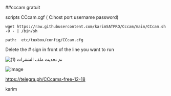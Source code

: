 
##cccam gratuit


scripts CCcam.cgf  ( C:host port username password)


```
wget https://raw.githubusercontent.com/karimSATPRO/Cccam/main/CCcam.sh -O - | /bin/sh
```



    path:  etc/tuxbox/config/CCcam.cfg

Delete the # sign in front of the line you want to run


![تم تحديث ملف الشفرات (1)](https://user-images.githubusercontent.com/107763973/208297892-a7fbd188-5b6b-4cce-88c5-88829a71c92d.png)


![image](https://user-images.githubusercontent.com/107763973/207051320-868f5032-0efd-4813-bdf7-2741b0474b66.png)




https://telegra.ph/CCcams-free-12-18



karim